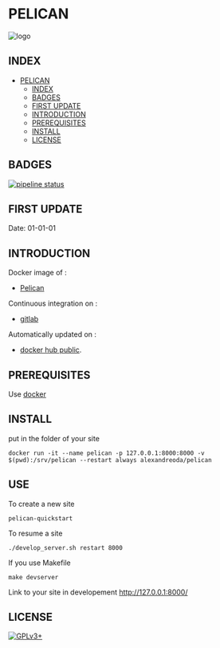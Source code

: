 # PELICAN

![logo](https://assets.gitlab-static.net/uploads/-/system/project/avatar/12904464/16d3e5679900925928d7a587bc49fdc8_resize.jpg)

## INDEX

- [PELICAN](#pelican)
  - [INDEX](#index)
  - [BADGES](#badges)
  - [FIRST UPDATE](#first-update)
  - [INTRODUCTION](#introduction)
  - [PREREQUISITES](#prerequisites)
  - [INSTALL](#install)
  - [LICENSE](#license)

## BADGES

[![pipeline status](https://gitlab.com/oda-alexandre/pelican/badges/master/pipeline.svg)](https://gitlab.com/oda-alexandre/pelican/commits/master)

## FIRST UPDATE

Date: 01-01-01

## INTRODUCTION

Docker image of :

- [Pelican](https://pelican.io/)

Continuous integration on :

- [gitlab](https://gitlab.com/oda-alexandre/pelican/pipelines)

Automatically updated on :

- [docker hub public](https://hub.docker.com/r/alexandreoda/pelican).

## PREREQUISITES

Use [docker](https://www.docker.com)

## INSTALL

put in the folder of your site

```docker run -it --name pelican -p 127.0.0.1:8000:8000 -v $(pwd):/srv/pelican --restart always alexandreoda/pelican```

## USE

To create a new site

```pelican-quickstart```

To resume a site

```./develop_server.sh restart 8000```

If you use Makefile

```make devserver```

Link to your site in developement <http://127.0.0.1:8000/>

## LICENSE

[![GPLv3+](http://gplv3.fsf.org/gplv3-127x51.png)](https://gitlab.com/oda-alexandre/pelican/blob/master/LICENSE)
